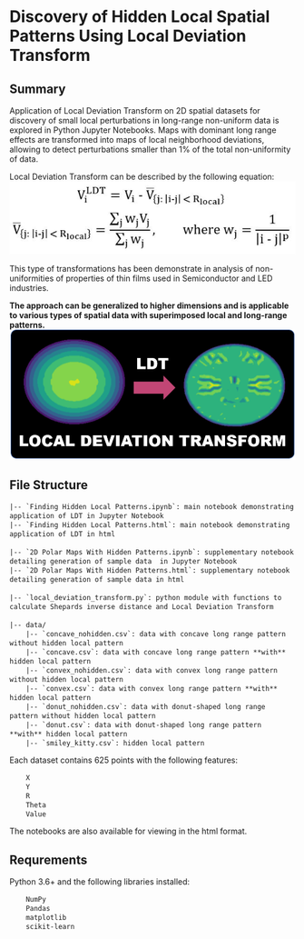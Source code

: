 # Discovery of Hidden Local Spatial Patterns Using Local Deviation Transform
## Summary
Application of Local Deviation Transform on 2D spatial datasets for discovery of small local perturbations in long-range non-uniform data is explored in Python Jupyter Notebooks. Maps with dominant long range effects are transformed into maps of local neighborhood deviations, allowing to detect perturbations smaller than 1% of the total non-uniformity of data. 

Local Deviation Transform can be described by the following equation:
![](resources/ldt_formula.PNG?raw=true)

This type of transformations has been demonstrate in analysis of non-uniformities of properties of thin films used in Semiconductor and LED industries.

**The approach can be generalized to higher dimensions and is applicable to various types of spatial data with superimposed local and long-range patterns.** 
![](resources/ldt.PNG?raw=true)

## File Structure
```
|-- `Finding Hidden Local Patterns.ipynb`: main notebook demonstrating application of LDT in Jupyter Notebook
|-- `Finding Hidden Local Patterns.html`: main notebook demonstrating application of LDT in html

|-- `2D Polar Maps With Hidden Patterns.ipynb`: supplementary notebook detailing generation of sample data  in Jupyter Notebook
|-- `2D Polar Maps With Hidden Patterns.html`: supplementary notebook detailing generation of sample data in html 

|-- `local_deviation_transform.py`: python module with functions to calculate Shepards inverse distance and Local Deviation Transform

|-- data/  
    |-- `concave_nohidden.csv`: data with concave long range pattern without hidden local pattern  
    |-- `concave.csv`: data with concave long range pattern **with** hidden local pattern 
    |-- `convex_nohidden.csv`: data with convex long range pattern without hidden local pattern  
    |-- `convex.csv`: data with convex long range pattern **with** hidden local pattern
    |-- `donut_nohidden.csv`: data with donut-shaped long range pattern without hidden local pattern  
    |-- `donut.csv`: data with donut-shaped long range pattern **with** hidden local pattern
    |-- `smiley_kitty.csv`: hidden local pattern
```

Each dataset contains 625 points with the following features:
```
    X
    Y
    R
    Theta
    Value
```

The notebooks are also available for viewing in the html format.

## Requrements
Python 3.6+ and the following libraries installed:
```
    NumPy
    Pandas
    matplotlib
    scikit-learn
```


